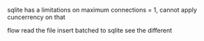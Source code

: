 sqlite has a limitations on maximum connections = 1, cannot apply cuncerrency on that

flow
read the file 
insert batched to sqlite
see the different



